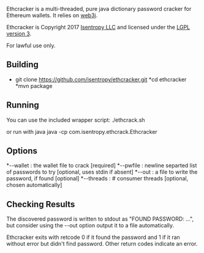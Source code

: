 Ethcracker is a multi-threaded, pure java dictionary password cracker for Ethereum wallets. It relies on [web3j](https://github.com/web3j/web3j). 

Ethcracker is Copyright 2017 [Isentropy LLC](https://isentropy.com) and licensed under the [LGPL version 3](https://www.gnu.org/copyleft/lesser.html).

For lawful use only. 

## Building
  * git clone https://github.com/isentropy/ethcracker.git
  *cd ethcracker
  *mvn package

## Running
You can use the included wrapper script:
./ethcrack.sh <wallet file> <passwords file>

or run with java
java -cp <jar> com.isentropy.ethcrack.Ethcracker <OPTIONS>

## Options
  *--wallet <file> : the wallet file to crack [required]
  *--pwfile <file> : newline separted list of passwords to try [optional, uses stdin if absent]
  *--out <file> : a file to write the password, if found [optional]
  *--threads <n> : # consumer threads [optional, chosen automatically]

## Checking Results

The discovered password is written to stdout as "FOUND PASSWORD: ...", but consider using the --out option output it to a file automatically.

Ethcracker exits with retcode 0 if it found the password and 1 if it ran without error but didn't find password. Other return codes indicate an error. 
